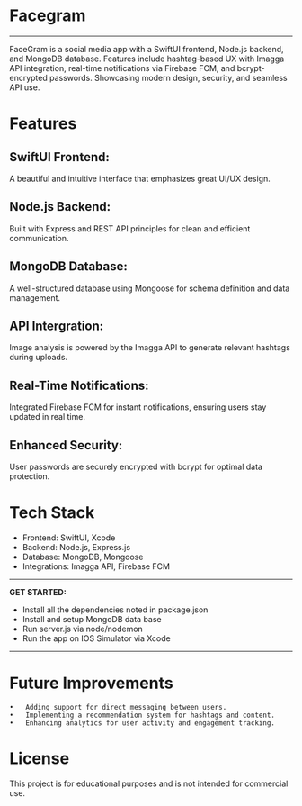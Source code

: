 # Facegram
-----------------------
FaceGram is a social media app with a SwiftUI frontend, Node.js backend, and MongoDB database. Features include hashtag-based UX with Imagga API  integration, real-time notifications via Firebase FCM, and bcrypt-encrypted passwords. Showcasing modern design, security, and seamless API use.

# Features

SwiftUI Frontend: 
-----------------------
A beautiful and intuitive interface that emphasizes great UI/UX design.

Node.js Backend:
-----------------------
Built with Express and REST API principles for clean and efficient communication.

MongoDB Database:
-----------------------
A well-structured database using Mongoose for schema definition and data management.

API Intergration:
-----------------------
Image analysis is powered by the Imagga API to generate relevant hashtags during uploads.

Real-Time Notifications:
-----------------------
Integrated Firebase FCM for instant notifications, ensuring users stay updated in real time.

Enhanced Security:
-----------------------
User passwords are securely encrypted with bcrypt for optimal data protection.


# Tech Stack
- Frontend: SwiftUI, Xcode
- Backend: Node.js, Express.js
- Database: MongoDB, Mongoose
- Integrations: Imagga API, Firebase FCM


-----------------------------------------------------

**GET STARTED:**
- Install all the dependencies noted in package.json
- Install and setup MongoDB data base
- Run server.js via node/nodemon
- Run the app on IOS Simulator via Xcode

-----------------------------------------------------


# Future Improvements
	•	Adding support for direct messaging between users.
	•	Implementing a recommendation system for hashtags and content.
	•	Enhancing analytics for user activity and engagement tracking.

# License
This project is for educational purposes and is not intended for commercial use.